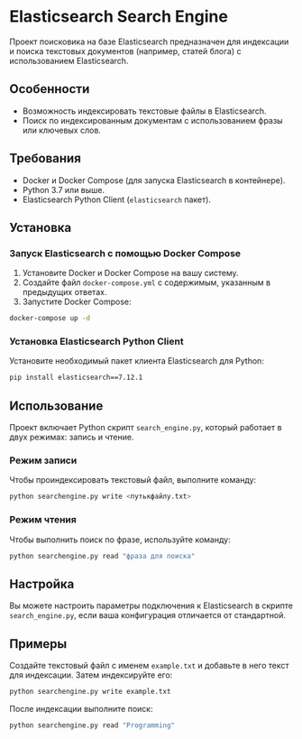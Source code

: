 # Elasticsearch Search Engine

Проект поисковика на базе Elasticsearch предназначен для индексации и поиска текстовых документов (например, статей блога) с использованием Elasticsearch.

## Особенности

- Возможность индексировать текстовые файлы в Elasticsearch.
- Поиск по индексированным документам с использованием фразы или ключевых слов.

## Требования

- Docker и Docker Compose (для запуска Elasticsearch в контейнере).
- Python 3.7 или выше.
- Elasticsearch Python Client (`elasticsearch` пакет).

## Установка

### Запуск Elasticsearch с помощью Docker Compose

1. Установите Docker и Docker Compose на вашу систему.
2. Создайте файл `docker-compose.yml` с содержимым, указанным в предыдущих ответах.
3. Запустите Docker Compose:

   
```bash
docker-compose up -d
  ``` 

### Установка Elasticsearch Python Client

Установите необходимый пакет клиента Elasticsearch для Python:

```bash
pip install elasticsearch==7.12.1
```

## Использование

Проект включает Python скрипт `search_engine.py`, который работает в двух режимах: запись и чтение.

### Режим записи

Чтобы проиндексировать текстовый файл, выполните команду:

```bash
python searchengine.py write <путькфайлу.txt>
```

### Режим чтения

Чтобы выполнить поиск по фразе, используйте команду:

```bash
python searchengine.py read "фраза для поиска"
```

## Настройка

Вы можете настроить параметры подключения к Elasticsearch в скрипте `search_engine.py`, если ваша конфигурация отличается от стандартной.

## Примеры

Создайте текстовый файл с именем `example.txt` и добавьте в него текст для индексации. Затем индексируйте его:

```bash
python searchengine.py write example.txt
```

После индексации выполните поиск:

```bash
python searchengine.py read "Programming"
```

